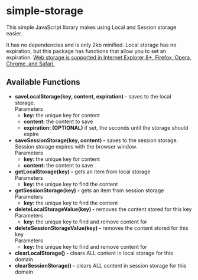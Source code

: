 <h1>simple-storage</h1>

<p>This simple JavaScript library makes using Local and Session storage easier.</p>

<p>It has no dependencies and is only 2kb minified. Local storage has no expiration, but this package has functions that allow you to set
	an expiration. <a href="http://www.html5rocks.com/en/features/storage" target="_blank">Web storage is supported in Internet Explorer 8+, 
		Firefox, Opera, Chrome, and Safari.</a></p>

<h2>Available Functions</h2>
<ul>
	<li><strong>saveLocalStorage(key, content, expiration) -</strong> saves to the local storage.
		<br>Parameters
		<ul>
			<li><strong>key: </strong> the unique key for content</li>
			<li><strong>content: </strong> the content to save</li>
			<li><strong>expiration: (OPTIONAL)</strong> if set, the seconds until the storage should expire</li>
		</ul>
	</li>
	<li><strong>saveSessionStorage(key, content) -</strong> saves to the session storage. Session storage expires with the browser window.
		<br>Parameters
		<ul>
			<li><strong>key: </strong> the unique key for content</li>
			<li><strong>content: </strong> the content to save</li>
		</ul>
	</li>
	<li><strong>getLocalStorage(key) -</strong> gets an item from local storage
		<br>Parameters
		<ul>
			<li><strong>key: </strong> the unique key to find the content</li>
		</ul>
	</li>
	<li><strong>getSessionStorage(key) -</strong> gets an item from session storage
		<br>Parameters
		<ul>
			<li><strong>key: </strong> the unique key to find the content</li>
		</ul>
	</li>
	<li><strong>deleteLocalStorageValue(key) -</strong> removes the content stored for this key
		<br>Parameters
		<ul>
			<li><strong>key: </strong> the unique key to find and remove content for</li>
		</ul>
	</li>
	<li><strong>deleteSessionStorageValue(key) -</strong> removes the content stored for this key
		<br>Parameters
		<ul>
			<li><strong>key: </strong> the unique key to find and remove content for</li>
		</ul>
	</li>
	<li><strong>clearLocalStorage() -</strong> clears ALL content in local storage for this domain</li>
	<li><strong>clearSessionStorage() -</strong> clears ALL content in session storage for this domain</li>
</ul>